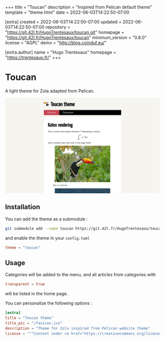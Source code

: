 
+++
title = "Toucan"
description = "Inspired from Pelican default theme"
template = "theme.html"
date = 2022-06-03T14:22:50-07:00

[extra]
created = 2022-06-03T14:22:50-07:00
updated = 2022-06-03T14:22:50-07:00
repository = "https://git.42l.fr/HugoTrentesaux/toucan.git"
homepage = "https://git.42l.fr/HugoTrentesaux/toucan"
minimum_version = "0.8.0"
license = "AGPL"
demo = "http://blog.coinduf.eu/"

[extra.author]
name = "Hugo Trentesaux"
homepage = "https://trentesaux.fr/"
+++        

# Toucan

A light theme for Zola adapted from Pelican.

![screenshot](./screenshot.png)

## Installation

You can add the theme as a submodule :

```bash
git submodule add --name toucan https://git.42l.fr/HugoTrentesaux/toucan.git themes/toucan
```

and enable the theme in your `config.toml`

```toml
theme = "toucan"
```

## Usage

Categories will be added to the menu, and all articles from categories with

```toml
transparent = true
```

will be listed in the home page.

You can personalize the following options :

```toml
[extra]
title = "Toucan theme"
title_pic = "/favicon.ico"
description = "Theme for Zola inspired from Pelican website theme"
license = """Content under <a href="https://creativecommons.org/licenses/by-sa/4.0/">CC BY-SA</a> Licence"""
```


        
